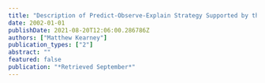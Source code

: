 ```yaml
---
title: "Description of Predict-Observe-Explain Strategy Supported by the Use of Multimedia"
date: 2002-01-01
publishDate: 2021-08-20T12:06:00.286786Z
authors: ["Matthew Kearney"]
publication_types: ["2"]
abstract: ""
featured: false
publication: "*Retrieved September*"
---
```


